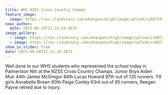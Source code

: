 ```yaml
---
title: WHS NZSS Cross Country Champs
feature_image:
  image: https://res.cloudinary.com/whanganuihigh/image/upload/v1687297294/News/WHS_NZSS_Cross_Country_2.jpg
news_author:
  date: 2023-06-20T21:21:19.563Z
image_gallery:
  - image: https://res.cloudinary.com/whanganuihigh/image/upload/v1687296959/WHS_NZSS_Cross_Country.jpg
  - image: https://res.cloudinary.com/whanganuihigh/image/upload/v1687296952/WHS_NZSS_Cross_Country_1.jpg
show_in_slider: true
date: 2023-06-20T21:21:19.587Z
---
```

Well done to our WHS students who represented the school today in Palmerston Nth at the NZSS Cross Country Champs. Junior Boys Aiden Muir 44th James McGregor [](<>)84th Lucas Howard 97th out of 135 runners. Y9 girls Annabelle Brown 60th Paige Conley 63rd out of 95 runners, Reegan Payne retired due to injury.